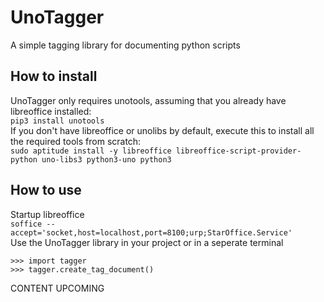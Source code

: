 # UnoTagger
A simple tagging library for documenting python scripts

## How to install
UnoTagger only requires unotools, assuming that you already have libreoffice installed:  
```pip3 install unotools```  
If you don't have libreoffice or unolibs by default, execute this to install all the required tools from scratch:  
```sudo aptitude install -y libreoffice libreoffice-script-provider-python uno-libs3 python3-uno python3```
## How to use
Startup libreoffice  
```soffice --accept='socket,host=localhost,port=8100;urp;StarOffice.Service'```  
Use the UnoTagger library in your project or in a seperate terminal
```
>>> import tagger
>>> tagger.create_tag_document()
```
CONTENT UPCOMING

